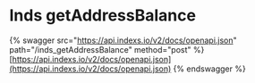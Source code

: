 # Inds getAddressBalance

{% swagger src="https://api.indexs.io/v2/docs/openapi.json" path="/inds_getAddressBalance" method="post" %}
[https://api.indexs.io/v2/docs/openapi.json](https://api.indexs.io/v2/docs/openapi.json)
{% endswagger %}
